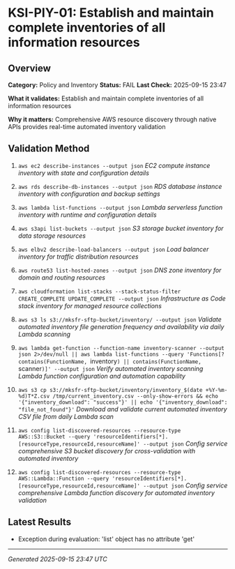 # KSI-PIY-01: Establish and maintain complete inventories of all information resources

## Overview

**Category:** Policy and Inventory
**Status:** FAIL
**Last Check:** 2025-09-15 23:47

**What it validates:** Establish and maintain complete inventories of all information resources

**Why it matters:** Comprehensive AWS resource discovery through native APIs provides real-time automated inventory validation

## Validation Method

1. `aws ec2 describe-instances --output json`
   *EC2 compute instance inventory with state and configuration details*

2. `aws rds describe-db-instances --output json`
   *RDS database instance inventory with configuration and backup settings*

3. `aws lambda list-functions --output json`
   *Lambda serverless function inventory with runtime and configuration details*

4. `aws s3api list-buckets --output json`
   *S3 storage bucket inventory for data storage resources*

5. `aws elbv2 describe-load-balancers --output json`
   *Load balancer inventory for traffic distribution resources*

6. `aws route53 list-hosted-zones --output json`
   *DNS zone inventory for domain and routing resources*

7. `aws cloudformation list-stacks --stack-status-filter CREATE_COMPLETE UPDATE_COMPLETE --output json`
   *Infrastructure as Code stack inventory for managed resource collections*

8. `aws s3 ls s3://mksfr-sftp-bucket/inventory/ --output json`
   *Validate automated inventory file generation frequency and availability via daily Lambda scanning*

9. `aws lambda get-function --function-name inventory-scanner --output json 2>/dev/null || aws lambda list-functions --query 'Functions[?contains(FunctionName, `inventory`) || contains(FunctionName, `scanner`)]' --output json`
   *Verify automated inventory scanning Lambda function configuration and automation capability*

10. `aws s3 cp s3://mksfr-sftp-bucket/inventory/inventory_$(date +%Y-%m-%d)T*Z.csv /tmp/current_inventory.csv --only-show-errors && echo '{"inventory_download": "success"}' || echo '{"inventory_download": "file_not_found"}'`
   *Download and validate current automated inventory CSV file from daily Lambda scan*

11. `aws config list-discovered-resources --resource-type AWS::S3::Bucket --query 'resourceIdentifiers[*].[resourceType,resourceId,resourceName]' --output json`
   *Config service comprehensive S3 bucket discovery for cross-validation with automated inventory*

12. `aws config list-discovered-resources --resource-type AWS::Lambda::Function --query 'resourceIdentifiers[*].[resourceType,resourceId,resourceName]' --output json`
   *Config service comprehensive Lambda function discovery for automated inventory validation*

## Latest Results

- Exception during evaluation: 'list' object has no attribute 'get'

---
*Generated 2025-09-15 23:47 UTC*